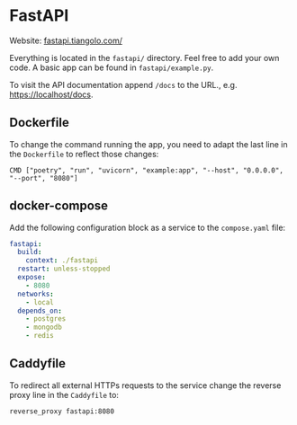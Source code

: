 # FastAPI

Website: [fastapi.tiangolo.com/](https://fastapi.tiangolo.com/)

Everything is located in the `fastapi/` directory. Feel free to add your own code. A basic app can be found in `fastapi/example.py`.

To visit the API documentation append `/docs` to the URL., e.g. [https://localhost/docs](https://localhost/docs).

## Dockerfile

To change the command running the app, you need to adapt the last line in the `Dockerfile` to reflect those changes:

```
CMD ["poetry", "run", "uvicorn", "example:app", "--host", "0.0.0.0", "--port", "8080"]
```

## docker-compose

Add the following configuration block as a service to the `compose.yaml` file:

```yaml
fastapi:
  build:
    context: ./fastapi
  restart: unless-stopped
  expose:
    - 8080
  networks:
    - local
  depends_on:
    - postgres
    - mongodb
    - redis
```

## Caddyfile

To redirect all external HTTPs requests to the service change the reverse proxy line in the `Caddyfile` to:

```
reverse_proxy fastapi:8080
```
